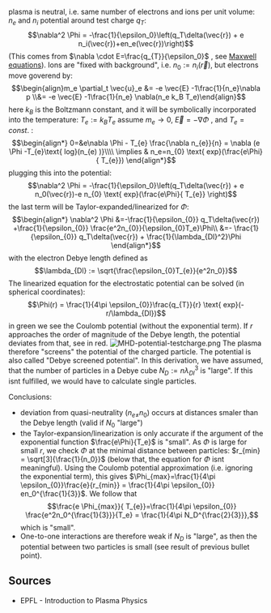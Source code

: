 
plasma is neutral, i.e. same number of electrons and ions per unit volume: $n_e$ and $n_i$ 
potential around test charge $q_T$:
$$\nabla^2 \Phi = -\frac{1}{\epsilon_0}\left(q_T\delta(\vec{r}) + e n_i(\vec{r})+en_e(\vec{r})\right)$$
(This comes from $\nabla \cdot E=\frac{q_{T}}{\epsilon_0}$ , see [Maxwell equations](Maxwell%20equations.md)). Ions are "fixed with background", i.e. $n_0:=n_i(\vec{r})$, but electrons move goverend by:
$$\begin{align}m_e \partial_t \vec{u}_e &= -e \vec{E} -1\frac{1}{n_e}\nabla p \\&= -e \vec{E} -1\frac{1}{n_e} \nabla(n_e k_B T_e)\end{align}$$
here $k_B$ is the Boltzmann constant, and it will be symbolically incorporated into the temperature: $T_e:=k_{B}T_e$
assume $m_e\rightarrow 0$, $\vec{E}=-\nabla \Phi$ , and $T_{e}= const.$ :
$$\begin{align*}
0=&e\nabla \Phi - T_{e}  \frac{\nabla n_{e}}{n} = \nabla (e \Phi -T_{e}\text{ log}(n_{e) )}\\\\
\implies & n_e=n_{0} \text{ exp}(\frac{e\Phi}{ T_{e}})
\end{align*}$$
plugging this into the potential:
$$\nabla^2 \Phi = -\frac{1}{\epsilon_0}\left(q_T\delta(\vec{r}) + e n_0(\vec{r})-e n_{0} \text{ exp}(\frac{e\Phi}{ T_{e}} \right)$$
the last term will be Taylor-expanded/linearized for $\Phi$:
$$\begin{align*}
\nabla^2 \Phi &=-\frac{1}{\epsilon_{0}} q_T\delta(\vec{r}) +\frac{1}{\epsilon_{0}} \frac{e^2n_{0}}{\epsilon_{0}T_e}\Phi\\
&=- \frac{1}{\epsilon_{0}} q_T\delta(\vec{r}) + \frac{1}{\lambda_{Dl}^2}\Phi
\end{align*}$$
with the electron Debye length defined as
$$\lambda_{Dl} := \sqrt{\frac{\epsilon_{0}T_{e}}{e^2n_0}}$$
The linearized equation for the electrostatic potential can be solved (in spherical coordinates):
$$\Phi(r) = \frac{1}{4\pi \epsilon_{0}}\frac{q_{T}}{r} \text{ exp}(-r/\lambda_{Dl})$$
in green we see the Coulomb potential (without the exponential term). If $r$ approaches the order of magnitude of the Debye length, the potential deviates from that, see in red.
![MHD-potential-testcharge.png](MHD-potential-testcharge.png)
The plasma therefore "screens" the potential of the charged particle. The potential is also called "Debye screened potential". In this derivation, we have assumed, that the number of particles in a Debye cube $N_D:=n\lambda_{Dl}^{3}$ is "large". If this isnt fulfilled, we would have to calculate single particles.

Conclusions:
- deviation from quasi-neutrality ($n_{e\neq}n_0$) occurs at distances smaler than the Debye length (valid if $N_0$ "large")
- the Taylor-expansion/linearization is only accurate if the argument of the exponential function $\frac{e\Phi}{T_e}$ is "small". As $\Phi$ is large for small $r$, we check $\Phi$ at the minimal distance between particles:  $r_{min} = \sqrt[3]{\frac{1}{n_0}}$  (below that, the equation for $\Phi$ isnt meaningful). Using the Coulomb potential approximation (i.e. ignoring the exponential term), this gives $\Phi_{max}=\frac{1}{4\pi \epsilon_{0}}\frac{e}{r_{min}} = \frac{1}{4\pi \epsilon_{0}} en_0^{\frac{1}{3}}$. We follow that $$\frac{e \Phi_{max}}{ T_{e}}=\frac{1}{4\pi \epsilon_{0}} \frac{e^2n_0^{\frac{1}{3}}}{T_e} = \frac{1}{4\pi N_D^{\frac{2}{3}}},$$ which is "small".
- One-to-one interactions are therefore weak if $N_D$ is "large", as then the potential between two particles is small (see result of previous bullet point).



## Sources
- EPFL - Introduction to Plasma Physics